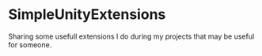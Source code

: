 # SimpleUnityExtensions
Sharing some usefull extensions I do during my projects that may be useful for someone.
